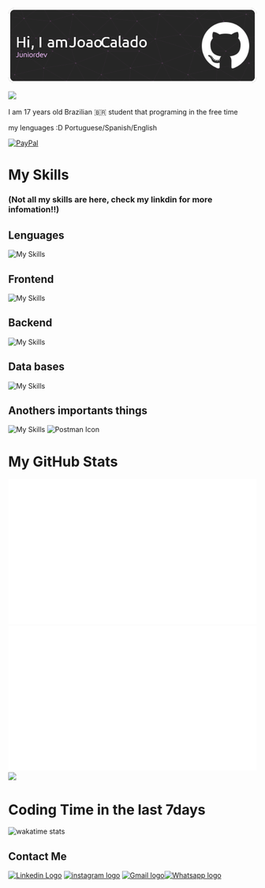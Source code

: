 ![Header](https://github.com/moura-code/moura-code/blob/master/github-header-image%20(1).png)
<!--
https://github.community/t/support-theme-context-for-images-in-light-vs-dark-mode/147981/84
-->


![](https://komarev.com/ghpvc/?username=moura-code)

I am 17 years old Brazilian :brazil: student that programing in the free time

my lenguages :D
Portuguese/Spanish/English

[![PayPal](https://img.shields.io/badge/PayPal-00457C?style=for-the-badge&logo=paypal&logoColor=white)](https://www.paypal.com/paypalme/joaoSMBR)


# My Skills
### (Not all my skills are here, check my linkdin for more infomation!!)

## Lenguages
![My Skills](https://skillicons.dev/icons?i=js,ts,cs,java,py,r&theme=dark&perline=9)

## Frontend
![My Skills](https://skillicons.dev/icons?i=angular,bootstrap,html,css,materialui,react,redux,sass,styledcomponents&perline=9)

## Backend
![My Skills](https://skillicons.dev/icons?i=nodejs,django,express,dotnet,fastapi,nestjs,spring&theme=dark&perline=9)

## Data bases
![My Skills](https://skillicons.dev/icons?i=firebase,mongodb,mysql,postgres,prisma,sqlite&theme=dark&perline=9)


## Anothers importants things
![My Skills](https://skillicons.dev/icons?i=bots,selenium,git,docker,kubernetes,figma,linux,maven,jest,powershell,regex&theme=dark&perline=13)
<img src="https://user-images.githubusercontent.com/94744748/174678573-5e5f084c-d17a-4002-8f09-6c9885fb0823.svg" width="48px" alt="Postman Icon"/>
 # My GitHub Stats
![image](https://raw.githubusercontent.com/moura-code/moura-code/master/generated/overview.svg#gh-dark-mode-only)
![image](https://raw.githubusercontent.com/moura-code/moura-code/master/generated/languages.svg#gh-dark-mode-only)
![](http://github-profile-summary-cards.vercel.app/api/cards/repos-per-language?username=moura-code&theme=github_dark)


# Coding Time in the last 7days

![wakatime stats](https://github-readme-stats.vercel.app/api/wakatime?username=moura&theme=dark)
## Contact Me
[<img src="https://github.com/TheDudeThatCode/TheDudeThatCode/blob/master/Assets/Linkedin.svg" alt="Linkedin Logo" width="32">](https://www.linkedin.com/in/joaocaladomoura/)  [<img src="https://github.com/TheDudeThatCode/TheDudeThatCode/blob/master/Assets/Instagram.svg" alt="instagram logo" width="32">](https://www.instagram.com/joao_c_moura/) [<img src="https://github.com/TheDudeThatCode/TheDudeThatCode/blob/master/Assets/Gmail.svg" alt="Gmail logo" height="32">](mailto:jcaladomoura@gmail.com)[<img src="https://www.speaktech.in/themes/images/whatsapp-icon.png" alt="Whatsapp logo" height="32">](https://web.whatsapp.com/send?phone=59891357270)
